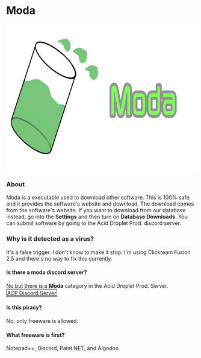 # Moda
<img src="gitlogo.png" width="768" height="388" > 

### About
Moda is a executable used to download other software. This is 100% safe, and it provides the software's website and download. The download comes from the software's website. If you want to download from our database instead, go into the **Settings** and then turn on **Database Downloads**. You can submit software by going to the Acid Droplet Prod. discord server.

### Why is it detected as a virus?
It's a false trigger. I don't know to make it stop. I'm using Clickteam Fusion 2.5 and there's no way to fix this currently.

#### Is there a moda discord server?
No but there is a **Moda** category in the Acid Droplet Prod. Server.
<a href="https://discord.gg/C4ugaGhJME" target="blank" style="display:inline-block;border:1px solid ;border-radius:1px;padding:1px;background:linear-gradient(to bottom,,);color:">ACP Discord Server</a>

#### Is this piracy?
No, only freeware is allowed.

#### What freeware is first?
Notepad++, Discord, Paint.NET, and Algodoo
